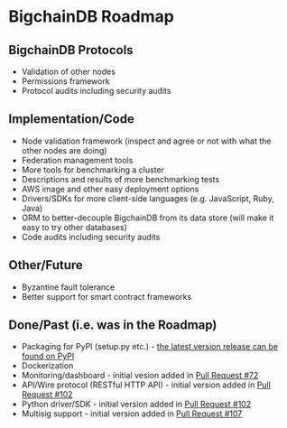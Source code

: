 # BigchainDB Roadmap

## BigchainDB Protocols
* Validation of other nodes
* Permissions framework
* Protocol audits including security audits

## Implementation/Code
* Node validation framework (inspect and agree or not with what the other nodes are doing)
* Federation management tools
* More tools for benchmarking a cluster
* Descriptions and results of more benchmarking tests
* AWS image and other easy deployment options
* Drivers/SDKs for more client-side languages (e.g. JavaScript, Ruby, Java)
* ORM to better-decouple BigchainDB from its data store (will make it easy to try other databases)
* Code audits including security audits

## Other/Future
* Byzantine fault tolerance
* Better support for smart contract frameworks

## Done/Past (i.e. was in the Roadmap)
* Packaging for PyPI (setup.py etc.) - [the latest version release can be found on PyPI](https://pypi.python.org/pypi/BigchainDB)
* Dockerization
* Monitoring/dashboard - initial vesion added in [Pull Request #72](https://github.com/bigchaindb/bigchaindb/pull/72)
* API/Wire protocol (RESTful HTTP API) - initial version added in [Pull Request #102](https://github.com/bigchaindb/bigchaindb/pull/102)
* Python driver/SDK - initial version added in [Pull Request #102](https://github.com/bigchaindb/bigchaindb/pull/102)
* Multisig support - initial version added in [Pull Request #107](https://github.com/bigchaindb/bigchaindb/pull/107)
